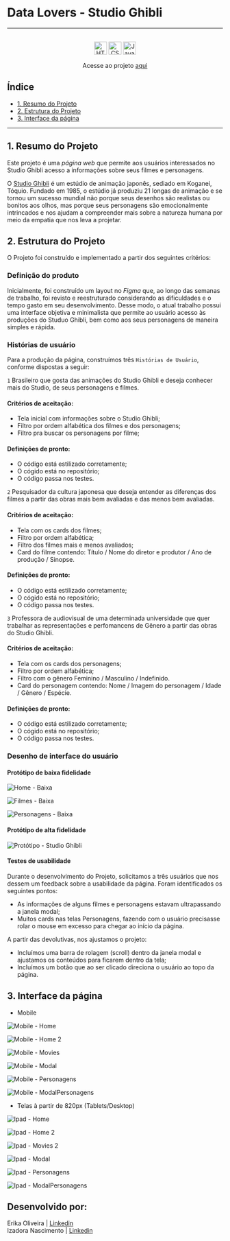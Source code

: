 # Data Lovers - Studio Ghibli

***

<div align="center">
  
 <br>

  <img src="https://cdn.jsdelivr.net/gh/devicons/devicon/icons/html5/html5-original.svg" alt="HTML5" style="height: 30px;"/>
  <img src="https://cdn.jsdelivr.net/gh/devicons/devicon/icons/css3/css3-original.svg" alt="CSS3" style="height: 30px;"/>
  <img src="https://cdn.jsdelivr.net/gh/devicons/devicon/icons/javascript/javascript-original.svg" alt="JavaScript" style="height: 30px;"/>
  
  <br>
  

  Acesse ao projeto [aqui](https://andraderika.github.io/data-lovers-studio-ghibli/index.html) 
  

</div>


## Índice

* [1. Resumo do Projeto](#1-resumo-do-projeto)
* [2. Estrutura do Projeto](#2-estrutura-do-projeto)
* [3. Interface da página](3-interface-da-página)

***

## 1. Resumo do Projeto

Este projeto é uma _página web_ que permite aos usuários interessados no Studio Ghibli acesso a informações sobre seus filmes e personagens.

O [Studio Ghibli](https://studioghibli.com.br/studioghibli/) é um estúdio de animação japonês, sediado em Koganei, Tóquio. Fundado em 1985, o estúdio já produziu 21 longas de animação e se tornou um sucesso mundial não porque seus desenhos são realistas ou bonitos aos olhos, mas porque seus personagens são emocionalmente intrincados e nos ajudam a compreender mais sobre a natureza humana por meio da empatia que nos leva a projetar.

## 2. Estrutura do Projeto

O Projeto foi construído e implementado a partir dos seguintes critérios:

### Definição do produto

Inicialmente, foi construído um layout no _Figma_ que, ao longo das semanas de trabalho, foi revisto e reestruturado considerando as dificuldades e o tempo gasto em seu desenvolvimento. Desse modo, o atual trabalho possui uma interface objetiva e minimalista que permite ao usuário acesso às produções do Studuo Ghibli, bem como aos seus personagens de maneira simples e rápida.

### Histórias de usuário

Para a produção da página, construímos três `Histórias de Usuário`, conforme dispostas a seguir:

`1` Brasileiro que gosta das animações do Studio Ghibli e deseja conhecer mais do Studio, de seus personagens e filmes.

  #### Critérios de aceitação:
  * Tela inicial com informações sobre o Studio Ghibli;
  * Filtro por ordem alfabética dos filmes e dos personagens;
  * Filtro pra buscar os personagens por filme;
  
  #### Definições de pronto:
  * O código está estilizado corretamente;
  * O cógido está no repositório;
  * O código passa nos testes.

`2` Pesquisador da cultura japonesa que deseja entender as diferenças dos filmes a partir das obras mais bem avaliadas e das menos bem avaliadas.

  #### Critérios de aceitação:
  * Tela com os cards dos filmes;
  * Filtro por ordem alfabética;
  * Filtro dos filmes mais e menos avaliados;
  * Card do filme contendo: Título / Nome do diretor e produtor / Ano de produção / Sinopse.

  #### Definições de pronto:
  * O código está estilizado corretamente;
  * O cógido está no repositório;
  * O código passa nos testes.

`3` Professora de audiovisual de uma determinada universidade que quer trabalhar as representações e perfomancens de Gênero a partir das obras do Studio Ghibli.

  #### Critérios de aceitação:  
  * Tela com os cards dos personagens;
  * Filtro por ordem alfabética;
  * Filtro com o gênero Feminino / Masculino / Indefinido.
  * Card do personagem contendo: Nome / Imagem do personagem / Idade / Gênero / Espécie.

  #### Definições de pronto:
  * O código está estilizado corretamente;
  * O cógido está no repositório;
  * O código passa nos testes.

### Desenho de interface do usuário

#### Protótipo de baixa fidelidade

![Home - Baixa](https://user-images.githubusercontent.com/122548068/226699382-ed8acc97-eb34-4ad1-82dc-d2181cc63fbf.png)

![Filmes - Baixa](https://user-images.githubusercontent.com/122548068/226699412-deecfee4-cd2f-40c0-bafc-6ba6fa248bb7.png)

![Personagens - Baixa](https://user-images.githubusercontent.com/122548068/226699450-91ef3e60-e251-4664-ab11-58b88aecc148.png)


#### Protótipo de alta fidelidade

![Protótipo - Studio Ghibli](https://user-images.githubusercontent.com/122548068/226698350-63a40955-72fa-40b8-af5d-680b17e69493.png)


#### Testes de usabilidade

Durante o desenvolvimento do Projeto, solicitamos a três usuários que nos dessem um  feedback sobre a usabilidade da página. Foram identificados os seguintes pontos:

 * As informações de alguns filmes e personagens estavam ultrapassando a janela modal;
 * Muitos cards nas telas Personagens, fazendo com o usuário precisasse rolar o mouse em excesso para chegar ao início da página.

A partir das devolutivas, nos ajustamos o projeto:

 * Incluímos uma barra de rolagem (scroll) dentro da janela modal e ajustamos os conteúdos para ficarem dentro da tela;
 * Incluímos um botão que ao ser clicado direciona o usuário ao topo da página. 


## 3. Interface da página

* Mobile 

![Mobile - Home](https://user-images.githubusercontent.com/122548068/226700465-46c82cb0-f8d9-4a7f-8d8f-7ba74a9384a7.png)

![Mobile - Home 2](https://user-images.githubusercontent.com/122548068/226700413-48a9335b-da5f-4a45-93d5-10630f8dcb74.png)

![Mobile - Movies](https://user-images.githubusercontent.com/122548068/226700663-932a0151-be9e-403f-8fa8-01a0695f9c9e.png)

![Mobile - Modal](https://user-images.githubusercontent.com/122548068/226700693-de5f333e-b709-4c27-821d-531762780ed7.png)

![Mobile - Personagens](https://user-images.githubusercontent.com/122548068/226700579-4d9dad72-5fa7-492a-ac90-0f6388ab4e62.png)

![Mobile - ModalPersonagens](https://user-images.githubusercontent.com/122548068/226700625-eea52c24-7941-4338-ab3f-be69bdec84fa.png)

* Telas à partir de 820px (Tablets/Desktop)

![Ipad - Home](https://user-images.githubusercontent.com/122548068/226701362-00b4bbd9-9f91-4970-a6d7-a66c409dcaca.png)

![Ipad - Home 2](https://user-images.githubusercontent.com/122548068/226701389-ead48117-7a2c-4649-a7c0-4d0c19e3f3fb.png)

![Ipad - Movies 2](https://user-images.githubusercontent.com/122548068/226701433-5d589fad-4d79-4dc3-8522-bc7e4c849e5d.png)

![Ipad - Modal](https://user-images.githubusercontent.com/122548068/226701445-ca4d1c85-9fc6-4b93-ac90-b79a4c658f6f.png)

![Ipad - Personagens](https://user-images.githubusercontent.com/122548068/226701463-d5362e23-11aa-4f3a-b1fe-36a280f37062.png)

![Ipad - ModalPersonagens](https://user-images.githubusercontent.com/122548068/226701483-9c60bddb-b118-422e-8467-e5ce9c4c528b.png)

## Desenvolvido por:

Erika Oliveira | [Linkedin](https://www.linkedin.com/in/erikaoli/) <br>  Izadora Nascimento | [Linkedin](https://www.linkedin.com/in/izadora-santos-1758a318b/)
